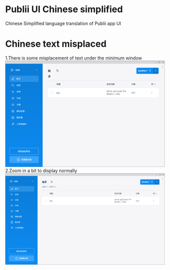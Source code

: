 # Publii UI Chinese simplified
 Chinese Simplified language translation of Publii app UI
# Chinese text misplaced
1.There is some misplacement of text under the minimum window
![image](001.png)
2.Zoom in a bit to display normally
![image](002.png)